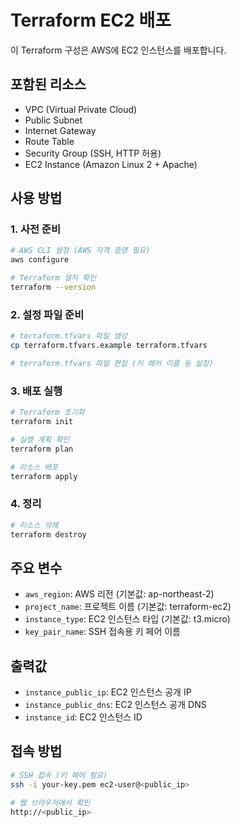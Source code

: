 # Terraform EC2 배포

이 Terraform 구성은 AWS에 EC2 인스턴스를 배포합니다.

## 포함된 리소스

- VPC (Virtual Private Cloud)
- Public Subnet
- Internet Gateway
- Route Table
- Security Group (SSH, HTTP 허용)
- EC2 Instance (Amazon Linux 2 + Apache)

## 사용 방법

### 1. 사전 준비
```bash
# AWS CLI 설정 (AWS 자격 증명 필요)
aws configure

# Terraform 설치 확인
terraform --version
```

### 2. 설정 파일 준비
```bash
# terraform.tfvars 파일 생성
cp terraform.tfvars.example terraform.tfvars

# terraform.tfvars 파일 편집 (키 페어 이름 등 설정)
```

### 3. 배포 실행
```bash
# Terraform 초기화
terraform init

# 실행 계획 확인
terraform plan

# 리소스 배포
terraform apply
```

### 4. 정리
```bash
# 리소스 삭제
terraform destroy
```

## 주요 변수

- `aws_region`: AWS 리전 (기본값: ap-northeast-2)
- `project_name`: 프로젝트 이름 (기본값: terraform-ec2)
- `instance_type`: EC2 인스턴스 타입 (기본값: t3.micro)
- `key_pair_name`: SSH 접속용 키 페어 이름

## 출력값

- `instance_public_ip`: EC2 인스턴스 공개 IP
- `instance_public_dns`: EC2 인스턴스 공개 DNS
- `instance_id`: EC2 인스턴스 ID

## 접속 방법

```bash
# SSH 접속 (키 페어 필요)
ssh -i your-key.pem ec2-user@<public_ip>

# 웹 브라우저에서 확인
http://<public_ip>
```